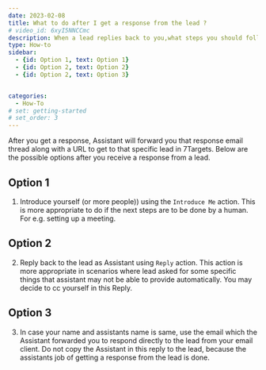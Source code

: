 ```yaml
---
date: 2023-02-08
title: What to do after I get a response from the lead ? 
# video_id: 6xyI5NNCCmc
description: When a lead replies back to you,what steps you should follow to convert the lead into a Hot lead.
type: How-to
sidebar:
  - {id: Option 1, text: Option 1}
  - {id: Option 2, text: Option 2}
  - {id: Option 2, text: Option 3}


categories:
  - How-To
# set: getting-started
# set_order: 3
---
```

After you get a response, Assistant will forward you that response email thread along with a URL to get to that specific lead in 7Targets. Below are the possible options after you receive a response from a lead.  
## Option 1 
1. Introduce yourself (or more people)) using the `Introduce Me` action. This is more appropriate to do if the next steps are to be done by a human. For e.g. setting up a meeting. 
## Option 2
2. Reply back to the lead as Assistant using `Reply` action. This action is more appropriate in scenarios where lead asked for some specific things that assistant may not be able to provide automatically. You may decide to cc yourself in this Reply.
## Option 3
3. In case your name and assistants name is same, use the email which the Assistant forwarded you to respond directly to the lead from your email client. Do not copy the Assistant in this reply to the lead, because the assistants job of getting a response from the lead is done.